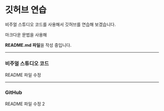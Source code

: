 # 깃허브 연습

비주얼 스튜디오 코드를 사용해서 깃허브를 연습해 보겠습니다.

마크다운 문법을 사용해

**README.md 파일**을 작성 중입니다.

---

### 비주얼 스튜디오 코드

README 파일 수정

---

### GitHub

README 파일 수정 2
